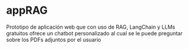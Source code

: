 # appRAG
Prototipo de aplicación web que con uso de RAG, LangChain y LLMs gratuitos ofrece un chatbot personalizado al cual se le puede preguntar sobre los PDFs adjuntos por el usuario
